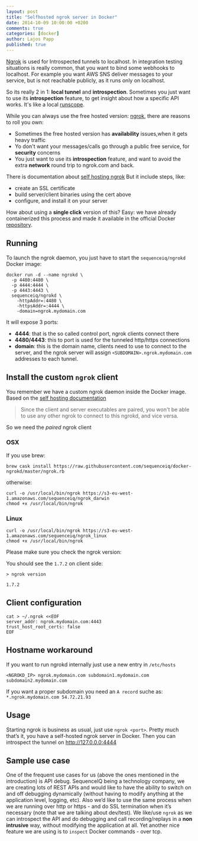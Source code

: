 ```yaml
---
layout: post
title: "Selfhosted ngrok server in Docker"
date: 2014-10-09 10:00:00 +0200
comments: true
categories: [docker]
author: Lajos Papp
published: true
---
```

[Ngrok](vhttps://ngrok.com/) is used for Introspected tunnels to localhost.
In integration testing situations is really common, that you want to bind some webhooks
to localhost. For example you want AWS SNS deliver messages to your service,
but is not reachable publicly, as it runs only on localhost.

So its really 2 in 1: **local tunnel** and **introspection**. Sometimes you
just want to use its **introspection** feature, to get insight about how a
specific API works. It's like a local [runscope](https://www.runscope.com/).

While you can always use the free hosted version: [ngrok](https://ngrok.com/),
there are reasons to roll you own:

- Sometimes the free hosted version has **availability** issues,when it gets heavy traffic
- Yo don't want your messages/calls go through a public free service, for
  **security** concerns
- You just want to use its **introspection** feature, and want to avoid the
  extra **network** round trip to ngrok.com and back.

There is documentation about [self hosting ngrok](https://github.com/inconshreveable/ngrok/blob/master/docs/SELFHOSTING.md)
But it include steps, like:

- create an SSL certificate
- build server/client binaries using the cert above
- configure, and install it on your server

How about using a **single click** version of this? Easy: we have already containerized
this process and made it available in the official Docker
[repository](https://registry.hub.docker.com/u/sequenceiq/ngrokd/).

<!-- more -->

## Running

To launch the ngrok daemon, you just have to start the `sequenceiq/ngrokd` Docker image:

```
docker run -d --name ngrokd \
  -p 4480:4480 \
  -p 4444:4444 \
  -p 4443:4443 \
  sequenceiq/ngrokd \
    -httpAddr=:4480 \
    -httpsAddr=:4444 \
    -domain=ngrok.mydomain.com
```

It will expose 3 ports:

- **4444**: that is the so called control port, ngrok clients connect there
- **4480/4443**: this to port is used for the tunneled http/https connections
- **domain**: this is the domain name, clients need to use to connect to the
  server, and the ngrok server will assign `<SUBDOMAIN>.ngrok.mydomain.com`
  addresses to each tunnel.

## Install the custom `ngrok` client

You remember we have a custom ngrok daemon inside the Docker image. Based on the
[self hosting documentation](https://gist.github.com/lyoshenka/002b7fbd801d0fd21f2f)

> Since the client and server executables are paired, you won't be able to use
  any other ngrok to connect to this ngrokd, and vice versa.

So we need the *paired* ngrok client

### OSX

If you use brew:
```
brew cask install https://raw.githubusercontent.com/sequenceiq/docker-ngrokd/master/ngrok.rb
```

otherwise:
```
curl -o /usr/local/bin/ngrok https://s3-eu-west-1.amazonaws.com/sequenceiq/ngrok_darwin
chmod +x /usr/local/bin/ngrok
```

### Linux

```
curl -o /usr/local/bin/ngrok https://s3-eu-west-1.amazonaws.com/sequenceiq/ngrok_linux
chmod +x /usr/local/bin/ngrok
```
Please make sure you check the ngrok version:

You should see the `1.7.2` on client side:
```
> ngrok version

1.7.2
```

## Client configuration

```
cat > ~/.ngrok <<EOF
server_addr: ngrok.mydomain.com:4443
trust_host_root_certs: false
EOF
```
## Hostname workaround

If you want to run ngrokd internally just use a new entry
in `/etc/hosts`

```
<NGROKD_IP> ngrok.mydomain.com subdomain1.mydomain.com subdomain2.mydomain.com
```

If you want a proper subdomain you need an `A record` suche as:
`*.ngrok.mydomain.com 54.72.21.93`

## Usage

Starting ngrok is business as usual, just use `ngrok <port>`.
Pretty much that’s it, you have a self-hosted ngrok server in Docker.
Then you can introspect the tunnel on http://127.0.0.0:4444

## Sample use case

One of the frequent use cases for us (above the ones mentioned in the introduction)
is API debug. SequenceIQ being a technology company, we are creating lots of REST APIs and
would like to have the ability to switch on and off debugging dynamically
(without having to modify anything at the application level, logging, etc).
Also we’d like to use the same process when we are running over http or
https - and do SSL termination when it’s necessary (note that we are talking
about dev/test). We like/use `ngrok` as we can introspect the API and do debugging
and call recording/replays in a **non intrusive** way, without modifying the
application at all. Yet another nice feature we are using is to `inspect` Docker
commands - over tcp.
